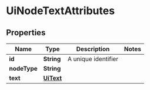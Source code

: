 

# UiNodeTextAttributes


## Properties

Name | Type | Description | Notes
------------ | ------------- | ------------- | -------------
**id** | **String** | A unique identifier | 
**nodeType** | **String** |  | 
**text** | [**UiText**](UiText.md) |  | 



